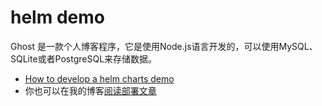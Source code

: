 
# helm demo

Ghost 是一款个人博客程序，它是使用Node.js语言开发的，可以使用MySQL、SQLite或者PostgreSQL来存储数据。

* [How to develop a helm charts demo](docs/deploy_helm_demo.md)
* 你也可以在我的博客[阅读部署文章](https://ghostwritten.blog.csdn.net/article/details/123662067)



